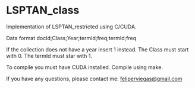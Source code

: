 # LSPTAN_class

Implementation of LSPTAN_restricted using C/CUDA.


Data format
docId;Class;Year;termId;freq;termId;freq

If the collection does not have a year insert 1 instead.
The Class must start with 0.
The termId must star with 1.

To compile you must have CUDA installed.
Compile using make. 




If you have any questions, please contact me: feliperviegas@gmail.com



